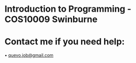 # Introduction to Programming - COS10009 Swinburne

# Contact me if you need help:

•	quevo.job@gmail.com

 
